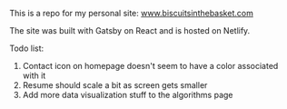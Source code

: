 This is a repo for my personal site: www.biscuitsinthebasket.com

The site was built with Gatsby on React and is hosted on Netlify.

Todo list:
1. Contact icon on homepage doesn't seem to have a color associated with it
2. Resume should scale a bit as screen gets smaller
3. Add more data visualization stuff to the algorithms page
